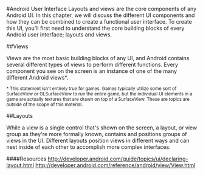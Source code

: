 #Android User Interface
Layouts and views are the core components of any Android UI. In this chapter, we will discuss the different UI components and how they can be combined to create a functional user interface.  To create this UI, you'll first need to understand the core building blocks of every Android user interface; layouts and views. 

##Views

Views are the most basic building blocks of any UI, and Android contains several different types of views to perform different functions. Every component you see on the screen is an instance of one of the many different Android views*.

<sub>* This statement isn't entirely true for games. Games typically utilize some sort of SurfaceView or GLSurfaceView to run the entire game, but the individual UI elements in a game are actually textures that are drawn on top of a SurfaceView. These are topics are outside of the scope of this material.</sub>

##Layouts

While a view is a single control that's shown on the screen, a layout, or view group as they're more formally known, contains and positions groups of views in the UI. Different layouts position views in different ways and can nest inside of each other to accomplish more complex interfaces. 

####Resources
http://developer.android.com/guide/topics/ui/declaring-layout.html
http://developer.android.com/reference/android/view/View.html
